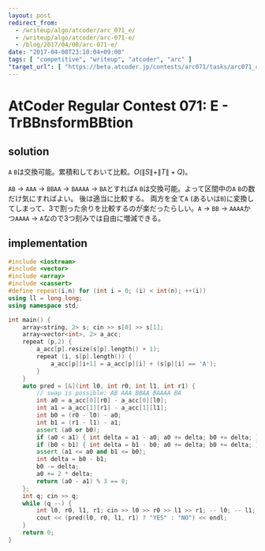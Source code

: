 ```yaml
---
layout: post
redirect_from:
  - /writeup/algo/atcoder/arc_071_e/
  - /writeup/algo/atcoder/arc-071-e/
  - /blog/2017/04/08/arc-071-e/
date: "2017-04-08T23:10:04+09:00"
tags: [ "competitive", "writeup", "atcoder", "arc" ]
"target_url": [ "https://beta.atcoder.jp/contests/arc071/tasks/arc071_c" ]
---
```


# AtCoder Regular Contest 071: E - TrBBnsformBBtion

## solution

`A` `B`は交換可能。累積和しておいて比較。$O(\|S\| + \|T\| + Q)$。

`AB` $\to$ `AAA` $\to$ `BBAA` $\to$ `BAAAA` $\to$ `BA`とすれば`A` `B`は交換可能。よって区間中の`A` `B`の数だけ気にすればよい。
後は適当に比較する。
両方を全て`A` (あるいは`B`)に変換してしまって、$3$で割った余りを比較するのが楽だったらしい。`A` $\to$ `BB` $\to$ `AAAA`かつ`AAAA` $\to$ `A`なので$3$つ刻みでは自由に増減できる。

## implementation

``` c++
#include <iostream>
#include <vector>
#include <array>
#include <cassert>
#define repeat(i,n) for (int i = 0; (i) < int(n); ++(i))
using ll = long long;
using namespace std;

int main() {
    array<string, 2> s; cin >> s[0] >> s[1];
    array<vector<int>, 2> a_acc;
    repeat (p,2) {
        a_acc[p].resize(s[p].length() + 1);
        repeat (i, s[p].length()) {
            a_acc[p][i+1] = a_acc[p][i] + (s[p][i] == 'A');
        }
    }
    auto pred = [&](int l0, int r0, int l1, int r1) {
        // swap is possible: AB AAA BBAA BAAAA BA
        int a0 = a_acc[0][r0] - a_acc[0][l0];
        int a1 = a_acc[1][r1] - a_acc[1][l1];
        int b0 = (r0 - l0) - a0;
        int b1 = (r1 - l1) - a1;
        assert (a0 or b0);
        if (a0 < a1) { int delta = a1 - a0; a0 += delta; b0 += delta; } // A BB AAB or B AA ABB
        if (b0 < b1) { int delta = b1 - b0; a0 += delta; b0 += delta; } // A BB AAB or B AA ABB
        assert (a1 <= a0 and b1 <= b0);
        int delta = b0 - b1;
        b0 -= delta;
        a0 += 2 * delta;
        return (a0 - a1) % 3 == 0;
    };
    int q; cin >> q;
    while (q --) {
        int l0, r0, l1, r1; cin >> l0 >> r0 >> l1 >> r1; -- l0; -- l1;
        cout << (pred(l0, r0, l1, r1) ? "YES" : "NO") << endl;
    }
    return 0;
}
```
